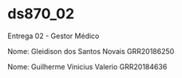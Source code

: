 # ds870_02
Entrega 02 - Gestor Médico

<p>Nome: Gleidison dos Santos Novais GRR20186250</p>
<p>Nome: Guilherme Vinicius Valerio GRR20184636</p>
